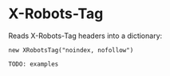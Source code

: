 
# X-Robots-Tag

Reads X-Robots-Tag headers into a dictionary:

```
new XRobotsTag("noindex, nofollow")

TODO: examples
